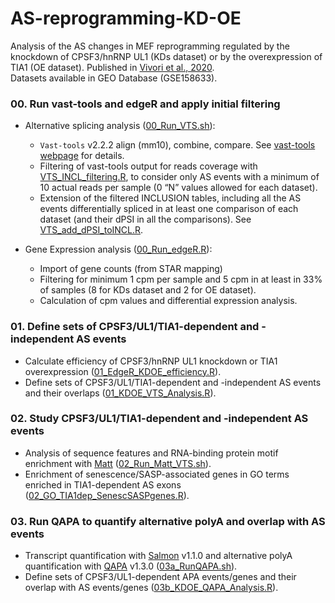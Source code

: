 # AS-reprogramming-KD-OE
Analysis of the AS changes in MEF reprogramming regulated by the knockdown of CPSF3/hnRNP UL1 (KDs dataset) or by the overexpression of TIA1 (OE dataset).
Published in [Vivori et al., 2020](https://www.biorxiv.org/content/10.1101/2020.09.17.299867v1).  
Datasets available in GEO Database (GSE158633). 

### 00. Run vast-tools and edgeR and apply initial filtering
- Alternative splicing analysis ([00_Run_VTS.sh](00_Run_VTS.sh)):
  - `Vast-tools` v2.2.2 align (mm10), combine, compare. See [vast-tools webpage](https://github.com/vastgroup/vast-tools) for details.
  - Filtering of vast-tools output for reads coverage with [VTS_INCL_filtering.R](https://github.com/cvivori/useful-cluster-scripts/blob/master/README.md#vts_incl_filteringr), to consider only AS events with a minimum of 10 actual reads per sample (0 “N” values allowed for each dataset).
  - Extension of the filtered INCLUSION tables, including all the AS events differentially spliced in at least one comparison of each dataset (and their dPSI in all the comparisons). See [VTS_add_dPSI_toINCL.R](https://github.com/cvivori/useful-cluster-scripts/blob/master/README.md#vts_add_dpsi_toinclr).

- Gene Expression analysis ([00_Run_edgeR.R](00_Run_edgeR.R)):
  - Import of gene counts (from STAR mapping) 
  - Filtering for minimum 1 cpm per sample and 5 cpm in at least in 33% of samples (8 for KDs dataset and 2 for OE dataset).
  - Calculation of cpm values and differential expression analysis.

### 01. Define sets of CPSF3/UL1/TIA1-dependent and -independent AS events
- Calculate efficiency of CPSF3/hnRNP UL1 knockdown or TIA1 overexpression ([01_EdgeR_KDOE_efficiency.R](01_EdgeR_KDOE_efficiency.R)).
- Define sets of CPSF3/UL1/TIA1-dependent and -independent AS events and their overlaps ([01_KDOE_VTS_Analysis.R](01_KDOE_VTS_Analysis.R)).

### 02. Study CPSF3/UL1/TIA1-dependent and -independent AS events
- Analysis of sequence features and RNA-binding protein motif enrichment with [Matt](http://matt.crg.eu/) ([02_Run_Matt_VTS.sh](02_Run_Matt_VTS.sh)).
- Enrichment of senescence/SASP-associated genes in GO terms enriched in TIA1-dependent AS exons ([02_GO_TIA1dep_SenescSASPgenes.R](02_GO_TIA1dep_SenescSASPgenes.R)).

### 03. Run QAPA to quantify alternative polyA and overlap with AS events
- Transcript quantification with [Salmon](https://github.com/COMBINE-lab/salmon) v1.1.0 and alternative polyA quantification with [QAPA](https://github.com/morrislab/qapa)  v1.3.0 ([03a_RunQAPA.sh](03a_RunQAPA.sh)).
- Define sets of CPSF3/UL1-dependent APA events/genes and their overlap with AS events/genes ([03b_KDOE_QAPA_Analysis.R](03b_KDOE_QAPA_Analysis.R)).
